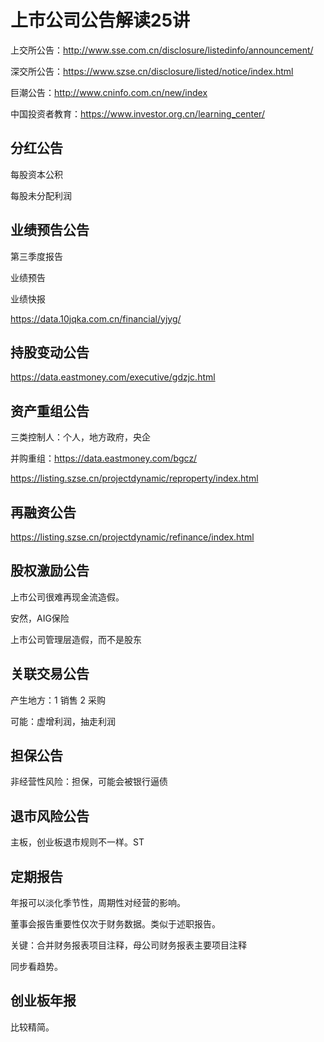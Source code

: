 # 上市公司公告解读25讲

上交所公告：http://www.sse.com.cn/disclosure/listedinfo/announcement/

深交所公告：https://www.szse.cn/disclosure/listed/notice/index.html

巨潮公告：http://www.cninfo.com.cn/new/index

中国投资者教育：https://www.investor.org.cn/learning_center/

## 分红公告

每股资本公积

每股未分配利润

## 业绩预告公告

第三季度报告

业绩预告

业绩快报

https://data.10jqka.com.cn/financial/yjyg/

## 持股变动公告

https://data.eastmoney.com/executive/gdzjc.html

## 资产重组公告

三类控制人：个人，地方政府，央企

并购重组：https://data.eastmoney.com/bgcz/

https://listing.szse.cn/projectdynamic/reproperty/index.html

## 再融资公告

https://listing.szse.cn/projectdynamic/refinance/index.html

## 股权激励公告

上市公司很难再现金流造假。

安然，AIG保险

上市公司管理层造假，而不是股东

## 关联交易公告

产生地方：1 销售 2 采购

可能：虚增利润，抽走利润

## 担保公告

非经营性风险：担保，可能会被银行逼债

## 退市风险公告

主板，创业板退市规则不一样。ST

## 定期报告

年报可以淡化季节性，周期性对经营的影响。

董事会报告重要性仅次于财务数据。类似于述职报告。

关键：合并财务报表项目注释，母公司财务报表主要项目注释

同步看趋势。

## 创业板年报

比较精简。




